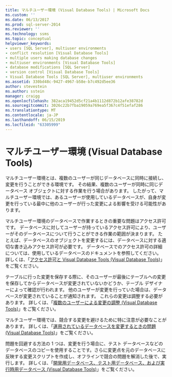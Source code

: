 ```yaml
---
title: マルチユーザー環境 (Visual Database Tools) | Microsoft Docs
ms.custom: ''
ms.date: 06/13/2017
ms.prod: sql-server-2014
ms.reviewer: ''
ms.technology: ssms
ms.topic: conceptual
helpviewer_keywords:
- users [SQL Server], multiuser environments
- conflict resolution [Visual Database Tools]
- multiple users making database changes
- multiuser environments [Visual Database Tools]
- database modifications [SQL Server]
- version control [Visual Database Tools]
- Visual Database Tools [SQL Server], multiuser environments
ms.assetid: 330bd48c-9427-4967-b58e-b7c492d5ee36
author: stevestein
ms.author: sstein
manager: craigg
ms.openlocfilehash: 382aca19452d5cf21a4b1112d872b12afe38782d
ms.sourcegitcommit: 3026c22b7fba19059a769ea5f367c4f51efaf286
ms.translationtype: MT
ms.contentlocale: ja-JP
ms.lasthandoff: 06/15/2019
ms.locfileid: "63305999"
---
```

# <a name="multiuser-environments-visual-database-tools"></a>マルチユーザー環境 (Visual Database Tools)
  マルチユーザー環境とは、複数のユーザーが同じデータベースに同時に接続し、変更を行うことができる環境です。 その結果、複数のユーザーが同時に同じデータベース オブジェクトに対する作業を行う場合があります。 したがって、マルチユーザー環境では、あるユーザーが使用しているデータベースが、自身が変更を行っている最中に他のユーザーが行った変更による影響を受ける可能性があります。  
  
 マルチユーザー環境のデータベースで作業するときの重要な問題はアクセス許可です。 データベースに対してユーザーが持っているアクセス許可により、ユーザーがそのデータベースについて行うことができる作業の範囲が決まります。 たとえば、データベースのオブジェクトを変更するには、データベースに対する適切な書き込みアクセス許可が必要です。 データベースでのアクセス許可の詳細については、使用しているデータベースのドキュメントを参照してください。 詳しくは、「[アクセス許可と Visual Database Tools (Visual Database Tools)](visual-database-tools.md)」をご覧ください。  
  
 テーブルに行った変更を保存する際に、そのユーザーが最後にテーブルへの変更を保存してからデータベースが変更されていないかどうか、テーブル デザイナーによって確認が行われます。 他のユーザーが変更を行っていた場合は、データベースが変更されていることが通知されます。 これらの変更は調整する必要があります。 詳しくは、「[複数のユーザーによる変更の調整 (Visual Database Tools)](reconcile-changes-made-by-multiple-users-visual-database-tools.md)」をご覧ください。  
  
 マルチユーザー環境では、競合する変更を避けるために特に注意が必要なことがあります。 詳しくは、「[運用されているデータベースを変更するときの問題 (Visual Database Tools)](issues-of-database-evolution-visual-database-tools.md)」をご覧ください。  
  
 問題を回避する方法の 1 つは、変更を行う場合に、テスト データベースなどのデータベースのコピーを使用することです。さらに変更点を元のデータベースに反映する変更スクリプトを作成し、オフラインで競合の問題を解消した後で、実行します。 詳しくは、「[開発用データベース、テスト用データベース、および実行時用データベース (Visual Database Tools)](development-test-and-production-databases-visual-database-tools.md)」をご覧ください。  
  
  
